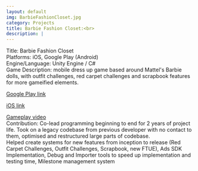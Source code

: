 ```yaml
---
layout: default
img: BarbieFashionCloset.jpg
category: Projects
title: Barbie Fashion Closet:<br>
description: |
---
```

Title: Barbie Fashion Closet
<br>Platforms: iOS, Google Play (Android)
<br>Engine/Language: Unity Engine / C#
<br>Game Description: mobile dress up game based around Mattel's Barbie dolls, with outfit challenges, red carpet challenges and scrapbook features for more gameified elements. 
<br><p><a href="https://play.google.com/store/apps/details?id=com.mattel.barbiesparkleblastkids&hl=en_AU">Google Play link</a>
<br><p><a href="https://apps.apple.com/us/app/barbie-fashion-closet/id1246820069">iOS link</a>
<br><p><a href="https://www.youtube.com/watch?v=v0Bw7X6YlIs&ab_channel=Barbie">Gameplay video</a>
<br>Contribution: Co-lead programming beginning to end for 2 years of project life. Took on a legacy codebase from previous developer with no contact to them, optimised and restructured large parts of codebase. 
<br>Helped create systems for new features from inception to release (Red Carpet Challenges, Outfit Challenges, Scrapbook, new FTUE), Ads SDK Implementation, Debug and Importer tools to speed up implementation and testing time, Milestone management system

